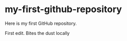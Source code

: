 # my-first-github-repository
Here is my first GitHub repository. 

First edit. Bites the dust locally
